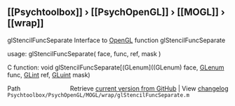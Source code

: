 ## [[Psychtoolbox]] &#8250; [[PsychOpenGL]] &#8250; [[MOGL]] &#8250; [[wrap]]

glStencilFuncSeparate  Interface to [OpenGL](OpenGL) function glStencilFuncSeparate  
  
usage:  glStencilFuncSeparate( face, func, ref, mask )  
  
C function:  void glStencilFuncSeparate[(GLenum]((GLenum) face, [GLenum](GLenum) func, [GLint](GLint) ref, [GLuint](GLuint) mask)  




<div class="code_header" style="text-align:right;">
  <span style="float:left;">Path&nbsp;&nbsp;</span> <span class="counter">Retrieve <a href=
  "https://raw.github.com/Psychtoolbox-3/Psychtoolbox-3/beta/Psychtoolbox/PsychOpenGL/MOGL/wrap/glStencilFuncSeparate.m">current version from GitHub</a> | View <a href=
  "https://github.com/Psychtoolbox-3/Psychtoolbox-3/commits/beta/Psychtoolbox/PsychOpenGL/MOGL/wrap/glStencilFuncSeparate.m">changelog</a></span>
</div>
<div class="code">
  <code>Psychtoolbox/PsychOpenGL/MOGL/wrap/glStencilFuncSeparate.m</code>
</div>

